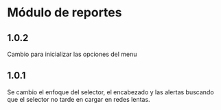 # Módulo de reportes

## 1.0.2
Cambio para inicializar las opciones del menu

## 1.0.1
Se cambio el enfoque del selector, el encabezado y las alertas buscando que el selector no tarde en cargar en redes lentas.